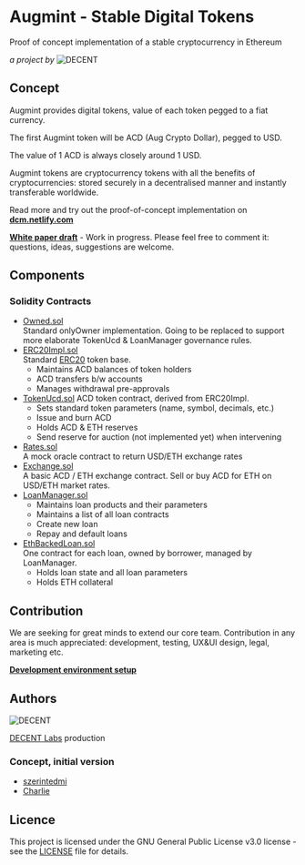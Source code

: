 # Augmint - Stable Digital Tokens
Proof of concept implementation of a stable cryptocurrency in Ethereum

_a project by_ ![DECENT](http://www.decent.org/images/logo-voronoi_120x33.png)

## Concept
Augmint provides digital tokens, value of each token pegged to a fiat currency.

The first Augmint token will be ACD (Aug Crypto Dollar), pegged to USD.

The value of 1 ACD is always closely around 1 USD.

Augmint tokens are cryptocurrency tokens with all the benefits of cryptocurrencies: stored securely in a decentralised manner and instantly transferable worldwide.

Read more and try out the proof-of-concept implementation on **[dcm.netlify.com](http://dcm.netlify.com)**

**[White paper draft](http://bit.ly/augmint-wp)** - Work in progress. Please feel free to comment it: questions, ideas, suggestions are welcome.

## Components
### Solidity Contracts
* [Owned.sol](./contracts/Owned.sol)  
  Standard onlyOwner implementation. Going to be replaced to support more elaborate TokenUcd & LoanManager governance rules.
* [ERC20Impl.sol](./contracts/ERC20Impl.sol)  
  Standard [ERC20](https://theethereum.wiki/w/index.php/ERC20_Token_Standard) token base.
  * Maintains ACD balances of token holders
  * ACD transfers b/w accounts
  * Manages withdrawal pre-approvals
* [TokenUcd.sol](./contracts/TokenUcd.sol)
  ACD token contract, derived from ERC20Impl.
  * Sets standard token parameters (name, symbol, decimals, etc.)
  * Issue and burn ACD
  * Holds ACD & ETH reserves
  * Send reserve for auction (not implemented yet) when intervening
* [Rates.sol](./contracts/Rates.sol)  
  A mock oracle contract to return USD/ETH exchange rates
* [Exchange.sol](./contracts/Exchange.sol)  
  A basic ACD / ETH exchange contract. Sell or buy ACD for ETH on USD/ETH market rates.
* [LoanManager.sol](./contracts/LoanManager.sol)  
  * Maintains loan products and their parameters
  * Maintains a list of all loan contracts
  * Create new loan
  * Repay and default loans
* [EthBackedLoan.sol](./contracts/EthBackedLoan.sol)  
  One contract for each loan, owned by borrower, managed by LoanManager.
  * Holds loan state and all loan parameters
  * Holds ETH collateral

 ## Contribution
 We are seeking for great minds to extend our core team. Contribution in any area is much appreciated: development, testing, UX&UI design, legal, marketing etc.


**[Development environment setup](docs/developmentEnvironment.md)**

## Authors
![DECENT](http://www.decent.org/images/logo-voronoi_120x33.png)

[DECENT Labs](http://www.decent.org) production

### Concept, initial version
* [szerintedmi](https://github.com/szerintedmi)
* [Charlie](https://github.com/krosza)

## Licence
This project is licensed under the GNU General Public License v3.0 license - see the [LICENSE](LICENSE) file for details.

